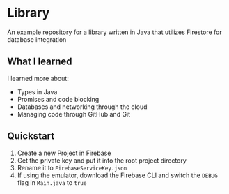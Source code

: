# Library
An example repository for a library written in Java that utilizes Firestore for database integration

## What I learned
I learned more about:
- Types in Java
- Promises and code blocking
- Databases and networking through the cloud
- Managing code through GitHub and Git

## Quickstart
1. Create a new Project in Firebase
2. Get the private key and put it into the root project directory
3. Rename it to `FirebaseServiceKey.json`
4. If using the emulator, download the Firebase CLI and switch the `DEBUG` flag in `Main.java` to `true`

